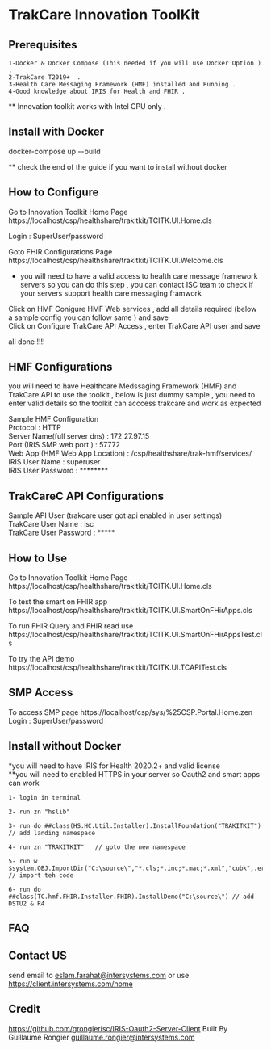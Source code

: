 # TrakCare Innovation ToolKit

## Prerequisites 

	1-Docker & Docker Compose (This needed if you will use Docker Option ) .
	2-TrakCare T2019+  .
	3-Health Care Messaging Framework (HMF) installed and Running .
	4-Good knowledge about IRIS for Health and FHIR .
	
** Innovation toolkit works with Intel CPU only  . 
	
## Install with Docker 

docker-compose up --build

** check the end of the guide if you want to install without docker 

## How to Configure

Go to Innovation Toolkit Home Page\
https://localhost/csp/healthshare/trakitkit/TCITK.UI.Home.cls 

Login : SuperUser/password

Goto FHIR Configurations Page \
https://localhost/csp/healthshare/trakitkit/TCITK.UI.Welcome.cls

* you will need to have a valid access to health care message framework servers so you can do this step , you can contact ISC team to check if your servers support health care messaging framwork 

Click on HMF Conigure HMF Web services , add all details required (below a sample config you can follow same ) and save \
Click on Configure TrakCare API Access , enter TrakCare API user and save 

all done !!!!

## HMF Configurations

you will need to have Healthcare Medssaging Framework (HMF) and TrakCare API to use the toolkit , below is just dummy sample , you need to enter valid details so the toolkit can acccess trakcare and work as expected 

Sample HMF Configuration \
	Protocol			: HTTP \
	Server Name(full server dns)	: 172.27.97.15 \
	Port 	(IRIS SMP web port )	: 57772 \
	Web App  (HMF Web App Location)	: /csp/healthshare/trak-hmf/services/ \
	IRIS User Name 			: superuser \
	IRIS User Password		: ********	


## TrakCareC API Configurations

Sample API User  (trakcare user got api enabled in user settings) \
	TrakCare User Name 	: isc \
	TrakCare User Password	: ***** 




## How to Use

Go to Innovation Toolkit Home Page\
https://localhost/csp/healthshare/trakitkit/TCITK.UI.Home.cls 

To test the smart on FHIR app 
https://localhost/csp/healthshare/trakitkit/TCITK.UI.SmartOnFHirApps.cls

To run FHIR Query and FHIR read use 
https://localhost/csp/healthshare/trakitkit/TCITK.UI.SmartOnFHirAppsTest.cls

To try the API demo 
https://localhost/csp/healthshare/trakitkit/TCITK.UI.TCAPITest.cls


## SMP Access

To access SMP page 
https://localhost/csp/sys/%25CSP.Portal.Home.zen
Login : SuperUser/password


## Install without Docker

*you will need to have IRIS for Health 2020.2+ and valid license \
**you will need to enabled HTTPS in your server so Oauth2 and smart apps can work 

    1- login in terminal 

    2- run zn "hslib" 
    
    3- run do ##class(HS.HC.Util.Installer).InstallFoundation("TRAKITKIT") // add landing namespace 

    4- run zn "TRAKITKIT"   // goto the new namespace 

    5- run w $system.OBJ.ImportDir("C:\source\","*.cls;*.inc;*.mac;*.xml","cubk",.errors,1) // import teh code 

    6- run do ##class(TC.hmf.FHIR.Installer.FHIR).InstallDemo("C:\source\") // add DSTU2 & R4 

## FAQ

## Contact US

send email to eslam.farahat@intersystems.com or use https://client.intersystems.com/home 


## Credit 

https://github.com/grongierisc/IRIS-Oauth2-Server-Client 
Built By Guillaume Rongier guillaume.rongier@intersystems.com



